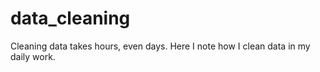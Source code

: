 # data_cleaning
Cleaning data takes hours, even days.  Here I note how I clean data in my daily work.

